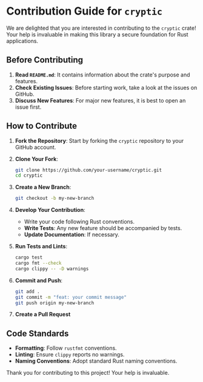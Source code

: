 # Contribution Guide for `cryptic`

We are delighted that you are interested in contributing to the `cryptic` crate! Your help is invaluable in making this library a secure foundation for Rust applications.

## Before Contributing

1. **Read `README.md`**: It contains information about the crate's purpose and features.
2. **Check Existing Issues**: Before starting work, take a look at the issues on GitHub.
3. **Discuss New Features**: For major new features, it is best to open an issue first.

## How to Contribute

1. **Fork the Repository**: Start by forking the `cryptic` repository to your GitHub account.
2. **Clone Your Fork**:

    ```bash
    git clone https://github.com/your-username/cryptic.git
    cd cryptic
    ```

3. **Create a New Branch**:

    ```bash
    git checkout -b my-new-branch
    ```

4. **Develop Your Contribution**:
    * Write your code following Rust conventions.
    * **Write Tests**: Any new feature should be accompanied by tests.
    * **Update Documentation**: If necessary.
5. **Run Tests and Lints**:

    ```bash
    cargo test
    cargo fmt --check
    cargo clippy -- -D warnings
    ```

6. **Commit and Push**:

    ```bash
    git add .
    git commit -m "feat: your commit message"
    git push origin my-new-branch
    ```

7. **Create a Pull Request**

## Code Standards

* **Formatting**: Follow `rustfmt` conventions.
* **Linting**: Ensure `clippy` reports no warnings.
* **Naming Conventions**: Adopt standard Rust naming conventions.

Thank you for contributing to this project! Your help is invaluable.
